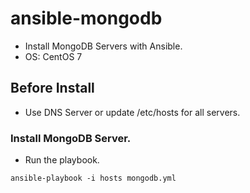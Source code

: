 # ansible-mongodb

- Install MongoDB Servers with Ansible.
- OS: CentOS 7

## Before Install
- Use DNS Server or update /etc/hosts for all servers.

### Install MongoDB Server.
- Run the playbook.

```
ansible-playbook -i hosts mongodb.yml
```
